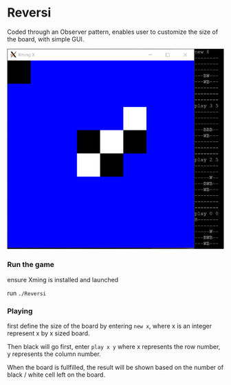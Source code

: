 # Reversi

Coded through an Observer pattern, enables user to customize the size of the board, with simple GUI.

![Alt text](https://github.com/WeiningLi/Reversi/blob/master/Example.PNG)

### Run the game

ensure Xming is installed and launched

run `./Reversi`

### Playing

first define the size of the board by entering `new x`, where x is an integer represent x by x sized board.

Then black will go first, enter `play x y` where x represents the row number, y represents the column number.

When the board is fullfilled, the  result will be shown based on the number of black / white cell left on the board.
